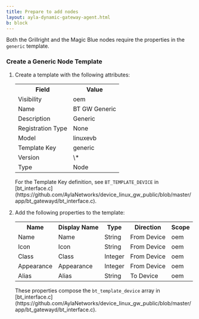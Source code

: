 ```yaml
---
title: Prepare to add nodes
layout: ayla-dynamic-gateway-agent.html
b: block
---
```


Both the Grillright and the Magic Blue nodes require the properties in the <code>generic</code> template.

### Create a Generic Node Template
<ol>
<li>Create a template with the following attributes:
<table class="key-value-table">
<tr><th>Field</th><th>Value</th></tr>
<tr><td>Visibility</td><td>oem</td></tr>
<tr><td>Name</td><td>BT GW Generic</td></tr>
<tr><td>Description</td><td>Generic</td></tr>
<tr><td>Registration Type</td><td>None</td></tr>
<tr><td>Model</td><td>linuxevb</td></tr>
<tr><td>Template Key</td><td>generic</td></tr>
<tr><td>Version</td><td>\*</td></tr>
<tr><td>Type</td><td>Node</td></tr>
</table>
<p>For the Template Key definition, see <code>BT_TEMPLATE_DEVICE</code> in [bt_interface.c](https://github.com/AylaNetworks/device_linux_gw_public/blob/master/app/bt_gatewayd/bt_interface.c).</p>
</li>
<li>Add the following properties to the template:
<table class="key-value-table">
<tr><th>Name</th><th>Display Name</th><th>Type</th><th>Direction</th><th>Scope</th></tr>
<tr><td>Name</td><td>Name</td><td>String</td><td>From Device</td><td>oem</td></tr>
<tr><td>Icon</td><td>Icon</td><td>String</td><td>From Device</td><td>oem</td></tr>
<tr><td>Class</td><td>Class</td><td>Integer</td><td>From Device</td><td>oem</td></tr>
<tr><td>Appearance</td><td>Appearance</td><td>Integer</td><td>From Device</td><td>oem</td></tr>
<tr><td>Alias</td><td>Alias</td><td>String</td><td>To Device</td><td>oem</td></tr>
</table>
<p>These properties compose the <code>bt_template_device</code> array in [bt_interface.c](https://github.com/AylaNetworks/device_linux_gw_public/blob/master/app/bt_gatewayd/bt_interface.c).</p>
</li>
</ol>

